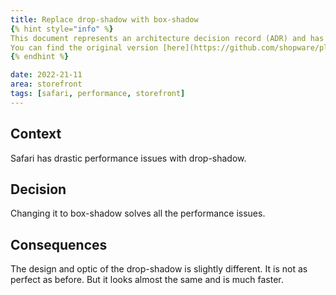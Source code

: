 ```yaml
---
title: Replace drop-shadow with box-shadow
{% hint style="info" %}
This document represents an architecture decision record (ADR) and has been mirrored from the ADR section in our Shopware 6 repository.
You can find the original version [here](https://github.com/shopware/platform/blob/trunk/adr/2022-21-11-replace-drop-shadow-with-box-shadow.md)
{% endhint %}

date: 2022-21-11
area: storefront
tags: [safari, performance, storefront]
---
```


## Context
Safari has drastic performance issues with drop-shadow.

## Decision
Changing it to box-shadow solves all the performance issues.

## Consequences
The design and optic of the drop-shadow is slightly different. It is not as perfect as before. But it looks almost the same
and is much faster.
